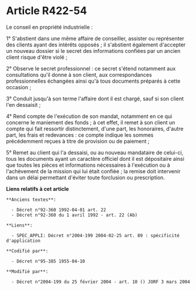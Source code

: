 # Article R422-54

Le conseil en propriété industrielle :

1° S'abstient dans une même affaire de conseiller, assister ou représenter des clients ayant des intérêts opposés ; il
s'abstient également d'accepter un nouveau dossier si le secret des informations confiées par un ancien client risque d'être
violé ;

2° Observe le secret professionnel : ce secret s'étend notamment aux consultations qu'il donne à son client, aux
correspondances professionnelles échangées ainsi qu'à tous documents préparés à cette occasion ;

3° Conduit jusqu'à son terme l'affaire dont il est chargé, sauf si son client l'en dessaisit ;

4° Rend compte de l'exécution de son mandat, notamment en ce qui concerne le maniement des fonds ; à cet effet, il remet à
son client un compte qui fait ressortir distinctement, d'une part, les honoraires, d'autre part, les frais et redevances : ce
compte indique les sommes précédemment reçues à titre de provision ou de paiement ;

5° Remet au client qui l'a dessaisi, ou au nouveau mandataire de celui-ci, tous les documents ayant un caractère officiel
dont il est dépositaire ainsi que toutes les pièces et informations nécessaires à l'exécution ou à l'achèvement de la mission
qui lui était confiée ; la remise doit intervenir dans un délai permettant d'éviter toute forclusion ou prescription.

**Liens relatifs à cet article**

	**Anciens textes**:

	  - Décret n°92-360 1992-04-01 art. 22
	  - Décret n°92-360 du 1 avril 1992 - art. 22 (Ab)

	**Liens**:

	  - SPEC_APPLI: Décret n°2004-199 2004-02-25 art. 89 : spécificité d'application

	**Codifié par**:

	  - Décret n°95-385 1955-04-10

	**Modifié par**:

	  - Décret n°2004-199 du 25 février 2004 - art. 10 () JORF 3 mars 2004
